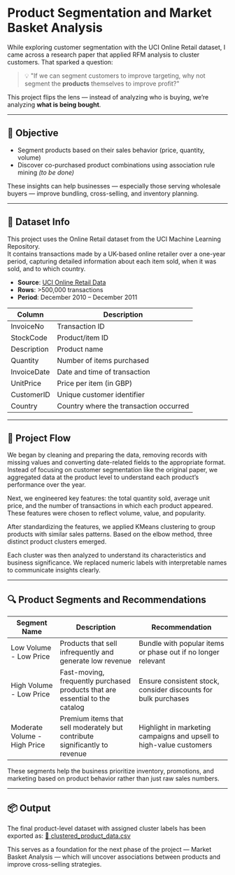 # Product Segmentation and Market Basket Analysis

While exploring customer segmentation with the UCI Online Retail dataset, I came across a research paper that applied RFM analysis to cluster customers. That sparked a question:

> 💡 "If we can segment customers to improve targeting, why not segment the **products** themselves to improve profit?"

This project flips the lens — instead of analyzing who is buying, we’re analyzing **what is being bought**.

---

## 🎯 Objective

- Segment products based on their sales behavior (price, quantity, volume)
- Discover co-purchased product combinations using association rule mining *(to be done)*

These insights can help businesses — especially those serving wholesale buyers — improve bundling, cross-selling, and inventory planning.

---

## 📄 Dataset Info

This project uses the Online Retail dataset from the UCI Machine Learning Repository.  
It contains transactions made by a UK-based online retailer over a one-year period, capturing detailed information about each item sold, when it was sold, and to which country.

- **Source**: [UCI Online Retail Data](https://archive.ics.uci.edu/ml/datasets/Online+Retail)  
- **Rows**: >500,000 transactions  
- **Period**: December 2010 – December 2011

| Column       | Description                              |
|--------------|------------------------------------------|
| InvoiceNo    | Transaction ID                           |
| StockCode    | Product/item ID                          |
| Description  | Product name                             |
| Quantity     | Number of items purchased                |
| InvoiceDate  | Date and time of transaction             |
| UnitPrice    | Price per item (in GBP)                  |
| CustomerID   | Unique customer identifier               |
| Country      | Country where the transaction occurred   |

---

## 🧠 Project Flow

We began by cleaning and preparing the data, removing records with missing values and converting date-related fields to the appropriate format. Instead of focusing on customer segmentation like the original paper, we aggregated data at the product level to understand each product’s performance over the year.

Next, we engineered key features: the total quantity sold, average unit price, and the number of transactions in which each product appeared. These features were chosen to reflect volume, value, and popularity.

After standardizing the features, we applied KMeans clustering to group products with similar sales patterns. Based on the elbow method, three distinct product clusters emerged.

Each cluster was then analyzed to understand its characteristics and business significance. We replaced numeric labels with interpretable names to communicate insights clearly.

---

## 🔍 Product Segments and Recommendations

| Segment Name                | Description                                                                 | Recommendation                                                                 |
|----------------------------|-----------------------------------------------------------------------------|---------------------------------------------------------------------------------|
| Low Volume - Low Price     | Products that sell infrequently and generate low revenue                    | Bundle with popular items or phase out if no longer relevant                    |
| High Volume - Low Price    | Fast-moving, frequently purchased products that are essential to the catalog| Ensure consistent stock, consider discounts for bulk purchases                  |
| Moderate Volume - High Price| Premium items that sell moderately but contribute significantly to revenue  | Highlight in marketing campaigns and upsell to high-value customers            |

These segments help the business prioritize inventory, promotions, and marketing based on product behavior rather than just raw sales numbers.

---

## 📦 Output

The final product-level dataset with assigned cluster labels has been exported as:
[📄 clustered_product_data.csv](./Data/clustered_product_data.csv)

This serves as a foundation for the next phase of the project — Market Basket Analysis — which will uncover associations between products and improve cross-selling strategies.
